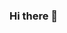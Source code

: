 ### Hi there 👋


<!--
<div>
  <img height="170" align="left" src="https://github-readme-stats.vercel.app/api?username=alaa-daour&count_private=true&include_all_commits=true&show=reviews,discussions_started,discussions_answered,prs_merged,prs_merged_percentage" />
  <img align="center" src="https://github-readme-stats.vercel.app/api/top-langs/?username=alaa-daour&layout=compact" />
</div>
<br>
<p><img align="center" src="https://github-readme-streak-stats.herokuapp.com/?user=alaa-daour&" alt="alaa-daour" /></p>
-->

<!--
**alaa-daour/alaa-daour** is a ✨ _special_ ✨ repository because its `README.md` (this file) appears on your GitHub profile.

Here are some ideas to get you started:

- 🔭 I’m currently working on ...
- 🌱 I’m currently learning ...
- 👯 I’m looking to collaborate on ...
- 🤔 I’m looking for help with ...
- 💬 Ask me about ...
- 📫 How to reach me: ...
- 😄 Pronouns: ...
- ⚡ Fun fact: ...
-->
